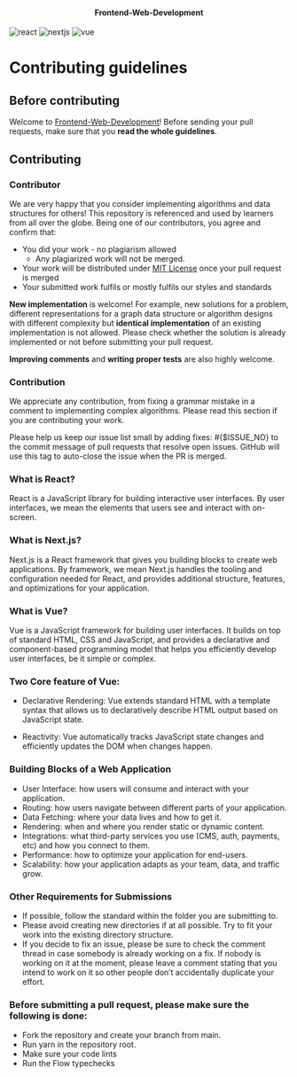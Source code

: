#### <p align="center">Frontend-Web-Development</p>
![react](https://user-images.githubusercontent.com/76655825/194720609-2fb31525-eb96-4845-8fd0-53f6596b4c8f.png)
![nextjs](https://user-images.githubusercontent.com/76655825/194720648-0ad25e1e-a714-4fe9-8a4f-62dd15c050b6.png)
![vue](https://user-images.githubusercontent.com/76655825/194720575-f363f54b-07f7-46a0-878f-d618ecfb19f4.png)

# Contributing guidelines

## Before contributing

Welcome to [Frontend-Web-Development](https://github.com/Developer-Student-Clubs-MMDU/Frontend-Web-Development)! Before sending your pull requests, make sure that you __read the whole guidelines__.

## Contributing

### Contributor

We are very happy that you consider implementing algorithms and data structures for others! This repository is referenced and used by learners from all over the globe. Being one of our contributors, you agree and confirm that:

- You did your work - no plagiarism allowed
  - Any plagiarized work will not be merged.
- Your work will be distributed under [MIT License](LICENSE.md) once your pull request is merged
- Your submitted work fulfils or mostly fulfils our styles and standards

__New implementation__ is welcome! For example, new solutions for a problem, different representations for a graph data structure or algorithm designs with different complexity but __identical implementation__ of an existing implementation is not allowed. Please check whether the solution is already implemented or not before submitting your pull request.

__Improving comments__ and __writing proper tests__ are also highly welcome.

### Contribution

We appreciate any contribution, from fixing a grammar mistake in a comment to implementing complex algorithms. Please read this section if you are contributing your work.

Please help us keep our issue list small by adding fixes: #{$ISSUE_NO} to the commit message of pull requests that resolve open issues. GitHub will use this tag to auto-close the issue when the PR is merged.

### What is React?

React is a JavaScript library for building interactive user interfaces.
By user interfaces, we mean the elements that users see and interact with on-screen.

### What is Next.js?

Next.js is a React framework that gives you building blocks to create web applications.
By framework, we mean Next.js handles the tooling and configuration needed for React, and provides additional structure, features, and optimizations for your application.

### What is Vue?

Vue is a JavaScript framework for building user interfaces. It builds on top of standard HTML, CSS and JavaScript, and provides a declarative and component-based programming model that helps you efficiently develop user interfaces, be it simple or complex.

### Two Core feature of Vue:
- Declarative Rendering: Vue extends standard HTML with a template syntax that allows us to declaratively describe HTML output based on JavaScript state.

- Reactivity: Vue automatically tracks JavaScript state changes and efficiently updates the DOM when changes happen.

### Building Blocks of a Web Application
- User Interface: how users will consume and interact with your application.
- Routing: how users navigate between different parts of your application.
- Data Fetching: where your data lives and how to get it.
- Rendering: when and where you render static or dynamic content.
- Integrations: what third-party services you use (CMS, auth, payments, etc) and how you connect to them.
- Performance: how to optimize your application for end-users.
- Scalability: how your application adapts as your team, data, and traffic grow. 

### Other Requirements for Submissions
- If possible, follow the standard within the folder you are submitting to.
- Please avoid creating new directories if at all possible. Try to fit your work into the existing directory structure.
- If you decide to fix an issue, please be sure to check the comment thread in case somebody is already working on a fix. If nobody is working on it at the moment, please leave a comment stating that you intend to work on it so other people don’t accidentally duplicate your effort.

### Before submitting a pull request, please make sure the following is done:
- Fork the repository and create your branch from main.
- Run yarn in the repository root.
- Make sure your code lints
- Run the Flow typechecks
